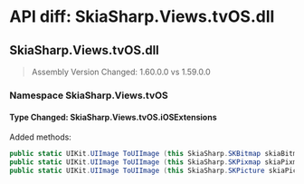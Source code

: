 # API diff: SkiaSharp.Views.tvOS.dll

## SkiaSharp.Views.tvOS.dll

> Assembly Version Changed: 1.60.0.0 vs 1.59.0.0

### Namespace SkiaSharp.Views.tvOS

#### Type Changed: SkiaSharp.Views.tvOS.iOSExtensions

Added methods:

```csharp
public static UIKit.UIImage ToUIImage (this SkiaSharp.SKBitmap skiaBitmap, nfloat scale, UIKit.UIImageOrientation orientation);
public static UIKit.UIImage ToUIImage (this SkiaSharp.SKPixmap skiaPixmap, nfloat scale, UIKit.UIImageOrientation orientation);
public static UIKit.UIImage ToUIImage (this SkiaSharp.SKPicture skiaPicture, SkiaSharp.SKSizeI dimensions, nfloat scale, UIKit.UIImageOrientation orientation);
```



